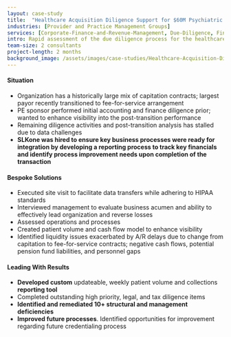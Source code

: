 ```yaml
---
layout: case-study
title:  "Healthcare Acquisition Diligence Support for $60M Psychiatric Clinic"
industries: [Provider and Practice Management Groups]
services: [Corporate-Finance-and-Revenue-Management, Due-Diligence, Financial-Analytics]
intro: Rapid assessment of the due diligence process for the healthcare acquisition to identifying structural and management deficiencies​ 
team-size: 2 consultants
project-length: 2 months
background_image: /assets/images/case-studies/Healthcare-Acquisition-Diligence-Support-for-$60M-Psychiatric-Clinic.jpg
---
```


#### Situation
- Organization has a historically large mix of capitation contracts; largest payor recently transitioned to fee-for-service arrangement ​
- PE sponsor performed initial accounting and finance diligence prior; wanted to enhance visibility into the post-transition performance​
- Remaining diligence activities and post-transition analysis has stalled due to data challenges​
- **SLKone was hired to ensure key business processes were ready for integration by developing a reporting process to track key financials and identify process improvement needs upon completion of the transaction**

#### Bespoke Solutions
- Executed site visit to facilitate data transfers while adhering to HIPAA standards​
- Interviewed management to evaluate business acumen and ability to effectively lead organization and reverse losses​
- Assessed operations and processes​
- Created patient volume and cash flow model to enhance visibility​
- Identified liquidity issues exacerbated by A/R delays due to change from capitation to fee-for-service contracts; negative cash flows, potential pension fund liabilities, and personnel gaps

#### Leading With Results
- **Developed custom** updateable, weekly patient volume and collections **reporting tool**​
- Completed outstanding high priority, legal, and tax diligence items ​
- **Identified and remediated 10+ structural and management deficiencies​**
- **Improved future processes**. Identified opportunities for improvement regarding future credentialing process
